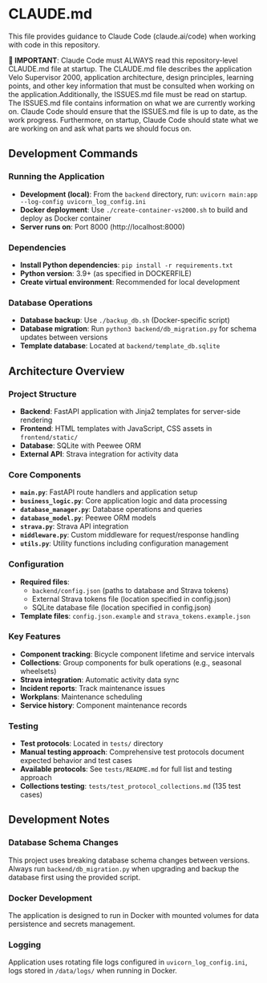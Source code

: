 # CLAUDE.md

This file provides guidance to Claude Code (claude.ai/code) when working with code in this repository.

**🚨 IMPORTANT**: Claude Code must ALWAYS read this repository-level CLAUDE.md file at startup. The CLAUDE.md file describes the application Velo Supervisor 2000, application architecture, design principles, learning points, and other key information that must be consulted when working on the application.Additionally, the ISSUES.md file must be read on startup. The ISSUES.md file contains information on what we are currently working on. Claude Code should ensure that the ISSUES.md file is up to date, as the work progress. Furthermore, on startup, Claude Code should state what we are working on and ask what parts we should focus on.

## Development Commands

### Running the Application
- **Development (local)**: From the `backend` directory, run: `uvicorn main:app --log-config uvicorn_log_config.ini`
- **Docker deployment**: Use `./create-container-vs2000.sh` to build and deploy as Docker container
- **Server runs on**: Port 8000 (http://localhost:8000)

### Dependencies
- **Install Python dependencies**: `pip install -r requirements.txt`
- **Python version**: 3.9+ (as specified in DOCKERFILE)
- **Create virtual environment**: Recommended for local development

### Database Operations
- **Database backup**: Use `./backup_db.sh` (Docker-specific script)
- **Database migration**: Run `python3 backend/db_migration.py` for schema updates between versions
- **Template database**: Located at `backend/template_db.sqlite`

## Architecture Overview

### Project Structure
- **Backend**: FastAPI application with Jinja2 templates for server-side rendering
- **Frontend**: HTML templates with JavaScript, CSS assets in `frontend/static/`
- **Database**: SQLite with Peewee ORM
- **External API**: Strava integration for activity data

### Core Components
- **`main.py`**: FastAPI route handlers and application setup
- **`business_logic.py`**: Core application logic and data processing
- **`database_manager.py`**: Database operations and queries
- **`database_model.py`**: Peewee ORM models
- **`strava.py`**: Strava API integration
- **`middleware.py`**: Custom middleware for request/response handling
- **`utils.py`**: Utility functions including configuration management

### Configuration
- **Required files**: 
  - `backend/config.json` (paths to database and Strava tokens)
  - External Strava tokens file (location specified in config.json)
  - SQLite database file (location specified in config.json)
- **Template files**: `config.json.example` and `strava_tokens.example.json`

### Key Features
- **Component tracking**: Bicycle component lifetime and service intervals
- **Collections**: Group components for bulk operations (e.g., seasonal wheelsets)
- **Strava integration**: Automatic activity data sync
- **Incident reports**: Track maintenance issues
- **Workplans**: Maintenance scheduling
- **Service history**: Component maintenance records

### Testing
- **Test protocols**: Located in `tests/` directory
- **Manual testing approach**: Comprehensive test protocols document expected behavior and test cases
- **Available protocols**: See `tests/README.md` for full list and testing approach
- **Collections testing**: `tests/test_protocol_collections.md` (135 test cases)

## Development Notes

### Database Schema Changes
This project uses breaking database schema changes between versions. Always run `backend/db_migration.py` when upgrading and backup the database first using the provided script.

### Docker Development
The application is designed to run in Docker with mounted volumes for data persistence and secrets management.

### Logging
Application uses rotating file logs configured in `uvicorn_log_config.ini`, logs stored in `/data/logs/` when running in Docker.